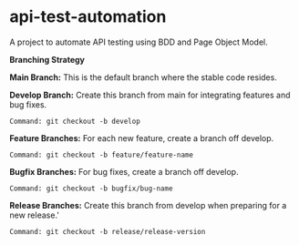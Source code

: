 # api-test-automation
A project to automate API testing using BDD and Page Object Model.

**Branching Strategy**

**Main Branch:** This is the default branch where the stable code resides.

**Develop Branch:** Create this branch from main for integrating features and bug fixes.

    Command: git checkout -b develop

**Feature Branches:** For each new feature, create a branch off develop.

    Command: git checkout -b feature/feature-name

**Bugfix Branches:** For bug fixes, create a branch off develop.

    Command: git checkout -b bugfix/bug-name

**Release Branches:** Create this branch from develop when preparing for a new release.'

    Command: git checkout -b release/release-version
